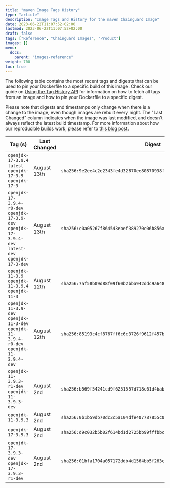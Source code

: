 ```yaml
---
title: "maven Image Tags History"
type: "article"
description: "Image Tags and History for the maven Chainguard Image"
date: 2023-06-22T11:07:52+02:00
lastmod: 2023-06-22T11:07:52+02:00
draft: false
tags: ["Reference", "Chainguard Images", "Product"]
images: []
menu:
  docs:
    parent: "images-reference"
weight: 700
toc: true
---
```


The following table contains the most recent tags and digests that can be used to pin your Dockerfile to a specific build of this image. Check our guide on [Using the Tag History API](/chainguard/chainguard-images/using-the-tag-history-api/) for information on how to fetch all tags from an image and how to pin your Dockerfile to a specific digest.

Please note that digests and timestamps only change when there is a change to the image, even though images are rebuilt every night. The "Last Changed" column indicates when the image was last modified, and doesn't always reflect the latest build timestamp. For more information about how our reproducible builds work, please refer to [this blog post](https://www.chainguard.dev/unchained/reproducing-chainguards-reproducible-image-builds).

| Tag (s)                                                                                                | Last Changed | Digest                                                                    |
|--------------------------------------------------------------------------------------------------------|--------------|---------------------------------------------------------------------------|
|  `openjdk-17-3.9.4` `latest` `openjdk-17-3.9` `openjdk-17-3`                                           | August 13th  | `sha256:9e2ee4c2e2343fe4d32870ee80870938fad7cf5d63eb185e2c49e58d0e2d98c9` |
|  `openjdk-17-3.9.4-r0-dev` `openjdk-17-3.9-dev` `openjdk-17-3.9.4-dev` `latest-dev` `openjdk-17-3-dev` | August 13th  | `sha256:c0a05267f864543ebef389270c06b856a84ccddc34955ca871411da1787f6efa` |
|  `openjdk-11-3.9` `openjdk-11-3.9.4` `openjdk-11-3`                                                    | August 12th  | `sha256:7af58b09d88f09f60b2bba942ddc9a648189918d6ee7974983dea619e1ca0fd3` |
|  `openjdk-11-3.9-dev` `openjdk-11-3-dev` `openjdk-11-3.9.4-r0-dev` `openjdk-11-3.9.4-dev`              | August 12th  | `sha256:85193c4cf8767ff6c6c3726f9612f457b5388399b94482ad40968a122d052a31` |
|  `openjdk-11-3.9.3-r1-dev` `openjdk-11-3.9.3-dev`                                                      | August 2nd   | `sha256:b569f54241cd9f6251557d718c61d4bab16927f9cdc267a467bb8af5cb8b6abd` |
|  `openjdk-11-3.9.3`                                                                                    | August 2nd   | `sha256:0b1b59db70dc3c5a104dfe407787855c0cd559bf9473e4458767d81ab63fe942` |
|  `openjdk-17-3.9.3`                                                                                    | August 2nd   | `sha256:d9c032b5b02f614bd1d2725bb99fffbbc908994d534c9c2191d0cdae81ab7f19` |
|  `openjdk-17-3.9.3-dev` `openjdk-17-3.9.3-r1-dev`                                                      | August 2nd   | `sha256:01bfa1704a057172ddb4d1564bb5f263c6b4ef97e597628c38b71d839b2c16b0` |
